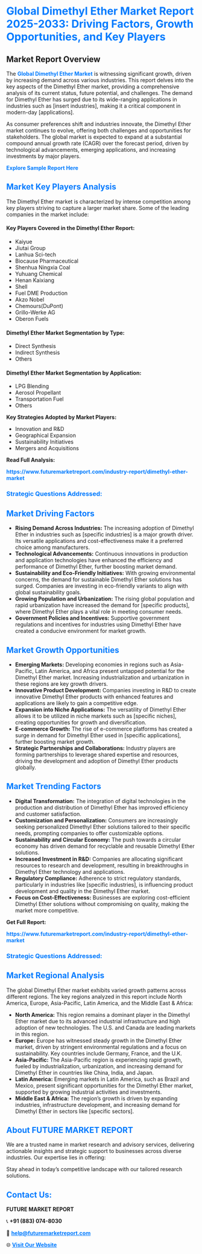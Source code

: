 <h1 style="color: #007BFF;">Global Dimethyl Ether Market Report 2025-2033: Driving Factors, Growth Opportunities, and Key Players</h1>

<section id="overview">
<h2>Market Report Overview</h2>
<p>The <a href="https://www.futuremarketreport.com/industry-report/dimethyl-ether-market" style="color: #007BFF; text-decoration: none;"><strong>Global Dimethyl Ether Market</strong></a> is witnessing significant growth, driven by increasing demand across various industries. This report delves into the key aspects of the Dimethyl Ether market, providing a comprehensive analysis of its current status, future potential, and challenges. The demand for Dimethyl Ether has surged due to its wide-ranging applications in industries such as [insert industries], making it a critical component in modern-day [applications].</p>
<p>As consumer preferences shift and industries innovate, the Dimethyl Ether market continues to evolve, offering both challenges and opportunities for stakeholders. The global market is expected to expand at a substantial compound annual growth rate (CAGR) over the forecast period, driven by technological advancements, emerging applications, and increasing investments by major players.</p>
</section>

<section id="overview">
<p><a href="https://www.futuremarketreport.com/request-sample/reportId=88593" style="color: #007BFF; text-decoration: none;"><strong>Explore Sample Report Here</strong></a></p>
</section>

<section id="key-players">
<h2 style="color: #007BFF;">Market Key Players Analysis</h2>
<p>The Dimethyl Ether market is characterized by intense competition among key players striving to capture a larger market share. Some of the leading companies in the market include:</p>
<h4>Key Players Covered in the Dimethyl Ether Report:</h4>
<ul><li>Kaiyue</li><li>Jiutai Group</li><li>Lanhua Sci-tech</li><li>Biocause Pharmaceutical</li><li>Shenhua Ningxia Coal</li><li>Yuhuang Chemical</li><li>Henan Kaixiang</li><li>Shell</li><li>Fuel DME Production</li><li>Akzo Nobel</li><li>Chemours(DuPont)</li><li>Grillo-Werke AG</li><li>Oberon Fuels</li></ul>
<h4>Dimethyl Ether Market Segmentation by Type:</h4>
<ul><li>Direct Synthesis</li><li>Indirect Synthesis</li><li>Others</li></ul>

<h4>Dimethyl Ether Market Segmentation by Application:</h4>
<ul><li>LPG Blending</li><li>Aerosol Propellant</li><li>Transportation Fuel</li><li>Others</li></ul>
<p><strong>Key Strategies Adopted by Market Players:</strong></p>
<ul>
<li>Innovation and R&D</li>
<li>Geographical Expansion</li>
<li>Sustainability Initiatives</li>
<li>Mergers and Acquisitions</li>
</ul>
</section>

<section>
<p><strong>Read Full Analysis: </strong></p><a href="https://www.futuremarketreport.com/industry-report/dimethyl-ether-market" style="color: #007BFF; text-decoration: none;"><strong>https://www.futuremarketreport.com/industry-report/dimethyl-ether-market</strong></a>
<h3 style="color: #007BFF;">Strategic Questions Addressed:</h3>
</section>

<section id="driving-factors">
<h2 style="color: #007BFF;">Market Driving Factors</h2>
<ul>
<li><strong>Rising Demand Across Industries:</strong> The increasing adoption of Dimethyl Ether in industries such as [specific industries] is a major growth driver. Its versatile applications and cost-effectiveness make it a preferred choice among manufacturers.</li>
<li><strong>Technological Advancements:</strong> Continuous innovations in production and application technologies have enhanced the efficiency and performance of Dimethyl Ether, further boosting market demand.</li>
<li><strong>Sustainability and Eco-Friendly Initiatives:</strong> With growing environmental concerns, the demand for sustainable Dimethyl Ether solutions has surged. Companies are investing in eco-friendly variants to align with global sustainability goals.</li>
<li><strong>Growing Population and Urbanization:</strong> The rising global population and rapid urbanization have increased the demand for [specific products], where Dimethyl Ether plays a vital role in meeting consumer needs.</li>
<li><strong>Government Policies and Incentives:</strong> Supportive government regulations and incentives for industries using Dimethyl Ether have created a conducive environment for market growth.</li>
</ul>
</section>

<section id="growth-opportunities">
<h2 style="color: #007BFF;">Market Growth Opportunities</h2>
<ul>
<li><strong>Emerging Markets:</strong> Developing economies in regions such as Asia-Pacific, Latin America, and Africa present untapped potential for the Dimethyl Ether market. Increasing industrialization and urbanization in these regions are key growth drivers.</li>
<li><strong>Innovative Product Development:</strong> Companies investing in R&D to create innovative Dimethyl Ether products with enhanced features and applications are likely to gain a competitive edge.</li>
<li><strong>Expansion into Niche Applications:</strong> The versatility of Dimethyl Ether allows it to be utilized in niche markets such as [specific niches], creating opportunities for growth and diversification.</li>
<li><strong>E-commerce Growth:</strong> The rise of e-commerce platforms has created a surge in demand for Dimethyl Ether used in [specific applications], further boosting market growth.</li>
<li><strong>Strategic Partnerships and Collaborations:</strong> Industry players are forming partnerships to leverage shared expertise and resources, driving the development and adoption of Dimethyl Ether products globally.</li>
</ul>
</section>

<section id="trending-factors">
<h2 style="color: #007BFF;">Market Trending Factors</h2>
<ul>
<li><strong>Digital Transformation:</strong> The integration of digital technologies in the production and distribution of Dimethyl Ether has improved efficiency and customer satisfaction.</li>
<li><strong>Customization and Personalization:</strong> Consumers are increasingly seeking personalized Dimethyl Ether solutions tailored to their specific needs, prompting companies to offer customizable options.</li>
<li><strong>Sustainability and Circular Economy:</strong> The push towards a circular economy has driven demand for recyclable and reusable Dimethyl Ether solutions.</li>
<li><strong>Increased Investment in R&D:</strong> Companies are allocating significant resources to research and development, resulting in breakthroughs in Dimethyl Ether technology and applications.</li>
<li><strong>Regulatory Compliance:</strong> Adherence to strict regulatory standards, particularly in industries like [specific industries], is influencing product development and quality in the Dimethyl Ether market.</li>
<li><strong>Focus on Cost-Effectiveness:</strong> Businesses are exploring cost-efficient Dimethyl Ether solutions without compromising on quality, making the market more competitive.</li>
</ul>
</section>

<section>
<p><strong>Get Full Report: </strong></p><a href="https://www.futuremarketreport.com/industry-report/dimethyl-ether-market" style="color: #007BFF; text-decoration: none;"><strong>https://www.futuremarketreport.com/industry-report/dimethyl-ether-market</strong></a>
<h3 style="color: #007BFF;">Strategic Questions Addressed:</h3>
</section>


<section id="regional-analysis">
<h2 style="color: #007BFF;">Market Regional Analysis</h2>
<p>The global Dimethyl Ether market exhibits varied growth patterns across different regions. The key regions analyzed in this report include North America, Europe, Asia-Pacific, Latin America, and the Middle East & Africa:</p>
<ul>
<li><strong>North America:</strong> This region remains a dominant player in the Dimethyl Ether market due to its advanced industrial infrastructure and high adoption of new technologies. The U.S. and Canada are leading markets in this region.</li>
<li><strong>Europe:</strong> Europe has witnessed steady growth in the Dimethyl Ether market, driven by stringent environmental regulations and a focus on sustainability. Key countries include Germany, France, and the U.K.</li>
<li><strong>Asia-Pacific:</strong> The Asia-Pacific region is experiencing rapid growth, fueled by industrialization, urbanization, and increasing demand for Dimethyl Ether in countries like China, India, and Japan.</li>
<li><strong>Latin America:</strong> Emerging markets in Latin America, such as Brazil and Mexico, present significant opportunities for the Dimethyl Ether market, supported by growing industrial activities and investments.</li>
<li><strong>Middle East & Africa:</strong> The region’s growth is driven by expanding industries, infrastructure development, and increasing demand for Dimethyl Ether in sectors like [specific sectors].</li>
</ul>
</section>

<footer>
<h2 style="color: #007BFF;">About FUTURE MARKET REPORT</h2>
<p>We are a trusted name in market research and advisory services, delivering actionable insights and strategic support to businesses across diverse industries. Our expertise lies in offering:</p>

<p>Stay ahead in today’s competitive landscape with our tailored research solutions.</p>

<h2 style="color: #007BFF;">Contact Us:</h2>
<p><strong>FUTURE MARKET REPORT</strong></p>
<p>📞 <strong>+91 (883) 074-8030</strong></p>
<p>📧 <strong><a href="mailto:help@futuremarketreport.com" style="color: #007BFF;">help@futuremarketreport.com</a></strong></p>
<p>🌐 <strong><a href="https://www.futuremarketreport.com/" style="color: #007BFF;">Visit Our Website</a></strong></p>
</footer>